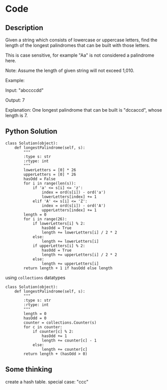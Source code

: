 # Code

## Description
Given a string which consists of lowercase or uppercase letters, find the length of the longest palindromes that can be built with those letters.

This is case sensitive, for example "Aa" is not considered a palindrome here.

Note:
Assume the length of given string will not exceed 1,010.

Example:

Input:
"abccccdd"

Output:
7

Explanation:
One longest palindrome that can be built is "dccaccd", whose length is 7.

## Python Solution
```
class Solution(object):
    def longestPalindrome(self, s):
        """
        :type s: str
        :rtype: int
        """
        lowerLetters = [0] * 26
        upperLetters = [0] * 26
        hasOdd = False
        for i in range(len(s)):
            if 'a' <= s[i] <= 'z':
                index = ord(s[i]) - ord('a')
                lowerLetters[index] += 1
            elif 'A' <= s[i] <= 'Z':
                index = ord(s[i]) - ord('A')
                upperLetters[index] += 1
        length = 0
        for i in range(26):
            if lowerLetters[i] % 2:
                hasOdd = True
                length += lowerLetters[i] / 2 * 2
            else:
                length += lowerLetters[i]
            if upperLetters[i] % 2:
                hasOdd = True
                length += upperLetters[i] / 2 * 2
            else:
                length += upperLetters[i]
        return length + 1 if hasOdd else length

```

using `collections` datatypes
```
class Solution(object):
    def longestPalindrome(self, s):
        """
        :type s: str
        :rtype: int
        """
        length = 0
        hasOdd = 0
        counter = collections.Counter(s)
        for c in counter:
            if counter[c] % 2:
                hasOdd += 1
                length += counter[c] - 1
            else:
                length += counter[c]
        return length + (hasOdd > 0)
```

## Some thinking
create a hash table.
special case: "ccc"
